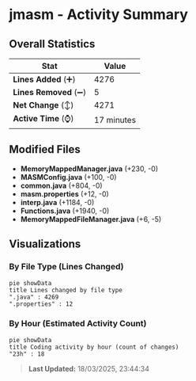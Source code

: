 # jmasm - Activity Summary 

## Overall Statistics

| Stat                   | Value                                                             |
| ---------------------- | ----------------------------------------------------------------- |
| **Lines Added** (➕)   | 4276                                          |
| **Lines Removed** (➖) | 5                                        |
| **Net Change** (↕)    | 4271                |
| **Active Time** (⌚)   | 17 minutes |


## Modified Files
- **MemoryMappedManager.java** (+230, -0)
- **MASMConfig.java** (+100, -0)
- **common.java** (+804, -0)
- **masm.properties** (+12, -0)
- **interp.java** (+1184, -0)
- **Functions.java** (+1940, -0)
- **MemoryMappedFileManager.java** (+6, -5)

## Visualizations

### By File Type (Lines Changed)

```mermaid
pie showData
title Lines changed by file type
".java" : 4269
".properties" : 12
```

### By Hour (Estimated Activity Count)

```mermaid
pie showData
title Coding activity by hour (count of changes)
"23h" : 18
```


> **Last Updated:** 18/03/2025, 23:44:34